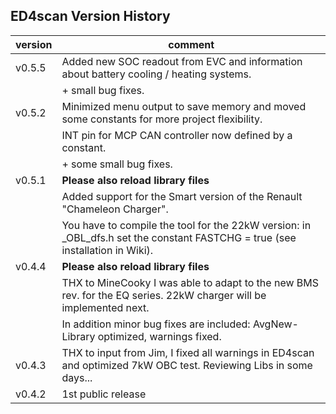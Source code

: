 ## ED4scan Version History
|version  | comment|
|-------- | --------|
|v0.5.5   | Added new SOC readout from EVC and information about battery cooling / heating systems.|
|         | + small bug fixes.|
|v0.5.2   | Minimized menu output to save memory and moved some constants for more project flexibility.|
|         | INT pin for MCP CAN controller now defined by a constant.|
|         | + some small bug fixes.|
|v0.5.1   | **Please also reload library files**|
|         | Added support for the Smart version of the Renault "Chameleon Charger".|
|         | You have to compile the tool for the 22kW version: in _OBL_dfs.h set the constant FASTCHG = true (see installation in Wiki).|
|v0.4.4   | **Please also reload library files**|
|         | THX to MineCooky I was able to adapt to the new BMS rev. for the EQ series. 22kW charger will be implemented next.|
|         | In addition minor bug fixes are included: AvgNew-Library optimized, warnings fixed.|
|v0.4.3   | THX to input from Jim, I fixed all warnings in ED4scan and optimized 7kW OBC test. Reviewing Libs in some days...|
|v0.4.2   | 1st public release|
